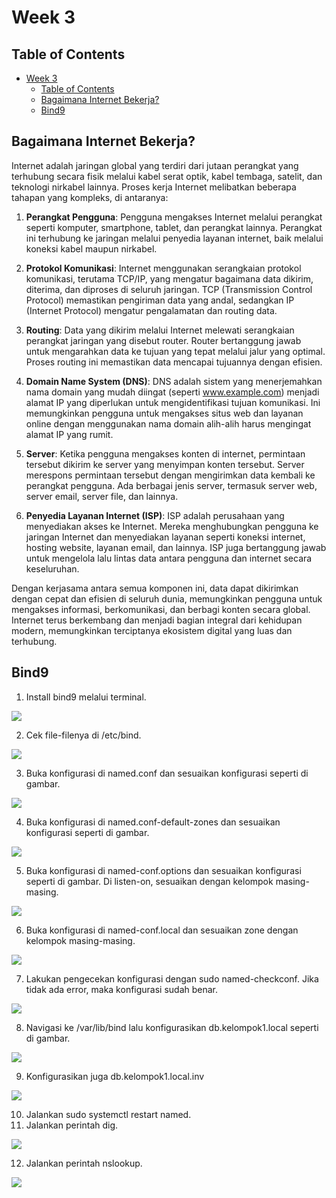 # Week 3

## Table of Contents

- [Week 3](#week-3)
  - [Table of Contents](#table-of-contents)
  - [Bagaimana Internet Bekerja?](#bagaimana-internet-bekerja)
  - [Bind9](#bind9)


## Bagaimana Internet Bekerja?
Internet adalah jaringan global yang terdiri dari jutaan perangkat yang terhubung secara fisik melalui kabel serat optik, kabel tembaga, satelit, dan teknologi nirkabel lainnya. Proses kerja Internet melibatkan beberapa tahapan yang kompleks, di antaranya:

1. **Perangkat Pengguna**: Pengguna mengakses Internet melalui perangkat seperti komputer, smartphone, tablet, dan perangkat lainnya. Perangkat ini terhubung ke jaringan melalui penyedia layanan internet, baik melalui koneksi kabel maupun nirkabel.

2. **Protokol Komunikasi**: Internet menggunakan serangkaian protokol komunikasi, terutama TCP/IP, yang mengatur bagaimana data dikirim, diterima, dan diproses di seluruh jaringan. TCP (Transmission Control Protocol) memastikan pengiriman data yang andal, sedangkan IP (Internet Protocol) mengatur pengalamatan dan routing data.

3. **Routing**: Data yang dikirim melalui Internet melewati serangkaian perangkat jaringan yang disebut router. Router bertanggung jawab untuk mengarahkan data ke tujuan yang tepat melalui jalur yang optimal. Proses routing ini memastikan data mencapai tujuannya dengan efisien.

4. **Domain Name System (DNS)**: DNS adalah sistem yang menerjemahkan nama domain yang mudah diingat (seperti www.example.com) menjadi alamat IP yang diperlukan untuk mengidentifikasi tujuan komunikasi. Ini memungkinkan pengguna untuk mengakses situs web dan layanan online dengan menggunakan nama domain alih-alih harus mengingat alamat IP yang rumit.

5. **Server**: Ketika pengguna mengakses konten di internet, permintaan tersebut dikirim ke server yang menyimpan konten tersebut. Server merespons permintaan tersebut dengan mengirimkan data kembali ke perangkat pengguna. Ada berbagai jenis server, termasuk server web, server email, server file, dan lainnya.

6. **Penyedia Layanan Internet (ISP)**: ISP adalah perusahaan yang menyediakan akses ke Internet. Mereka menghubungkan pengguna ke jaringan Internet dan menyediakan layanan seperti koneksi internet, hosting website, layanan email, dan lainnya. ISP juga bertanggung jawab untuk mengelola lalu lintas data antara pengguna dan internet secara keseluruhan.

Dengan kerjasama antara semua komponen ini, data dapat dikirimkan dengan cepat dan efisien di seluruh dunia, memungkinkan pengguna untuk mengakses informasi, berkomunikasi, dan berbagi konten secara global. Internet terus berkembang dan menjadi bagian integral dari kehidupan modern, memungkinkan terciptanya ekosistem digital yang luas dan terhubung.

## Bind9
1. Install bind9 melalui terminal.

![](assets/1.png)

2. Cek file-filenya di /etc/bind.

![](assets/2.png)

3. Buka konfigurasi di named.conf dan sesuaikan konfigurasi seperti di gambar.

![](assets/3.png)

4. Buka konfigurasi di named.conf-default-zones dan sesuaikan konfigurasi seperti di gambar.

![](assets/4.png)

5. Buka konfigurasi di named-conf.options dan sesuaikan konfigurasi seperti di gambar. Di listen-on, sesuaikan dengan kelompok masing-masing.

![](assets/5.png)

6. Buka konfigurasi di named-conf.local dan sesuaikan zone dengan kelompok masing-masing.

![](assets/6.png)

7. Lakukan pengecekan konfigurasi dengan sudo named-checkconf. Jika tidak ada error, maka konfigurasi sudah benar.

![](assets/7.png)

8. Navigasi ke /var/lib/bind lalu konfigurasikan db.kelompok1.local seperti di gambar.

![](assets/8.png)

9. Konfigurasikan juga db.kelompok1.local.inv

![](assets/9.png)

10. Jalankan sudo systemctl restart named.
11. Jalankan perintah dig.
  
![](assets/11.png)


12. Jalankan perintah nslookup.

![](assets/12.png)